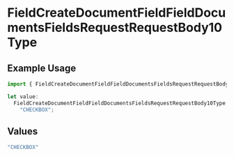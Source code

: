 # FieldCreateDocumentFieldFieldDocumentsFieldsRequestRequestBody10Type

## Example Usage

```typescript
import { FieldCreateDocumentFieldFieldDocumentsFieldsRequestRequestBody10Type } from "@documenso/sdk-typescript/models/operations";

let value:
  FieldCreateDocumentFieldFieldDocumentsFieldsRequestRequestBody10Type =
    "CHECKBOX";
```

## Values

```typescript
"CHECKBOX"
```